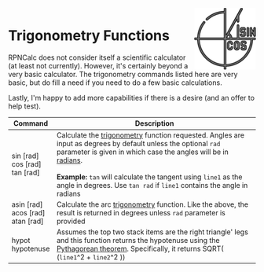 <img align="right" width="125" src="../Images/Trig.png">

# Trigonometry Functions

RPNCalc does not consider itself a scientific calculator (at least not currently).  However, it's certainly beyond a very basic calculator.  The trigonometry commands listed here are very basic, but do fill a need if you need to do a few basic calculations.  

Lastly, I'm happy to add more capabilities if there is a desire (and an offer to help test).

|Command|Description|
|-------|-----------|
|sin [rad]<br>cos [rad]<br>tan [rad]|Calculate the [trigonometry](https://en.wikipedia.org/wiki/Trigonometry) function requested.  Angles are input as degrees by default unless the optional `rad` parameter is given in which case the angles will be in [radians](https://en.wikipedia.org/wiki/Radian).<br><br>**Example:** `tan` will calculate the tangent using `line1` as the angle in degrees.  Use `tan rad` if `line1` contains the angle in radians|
|asin [rad]<br>acos [rad]<br>atan [rad]|Calculate the arc [trigonometry](https://en.wikipedia.org/wiki/Trigonometry) function.  Like the above, the result is returned in degrees unless `rad` parameter is provided|
|hypot<br>hypotenuse| Assumes the top two stack items are the right triangle' legs and this function returns the hypotenuse using the [Pythagorean theorem](https://en.wikipedia.org/wiki/Pythagorean_theorem).  Specifically, it returns SQRT( (`line1`^2 + `line2`^2 ))|